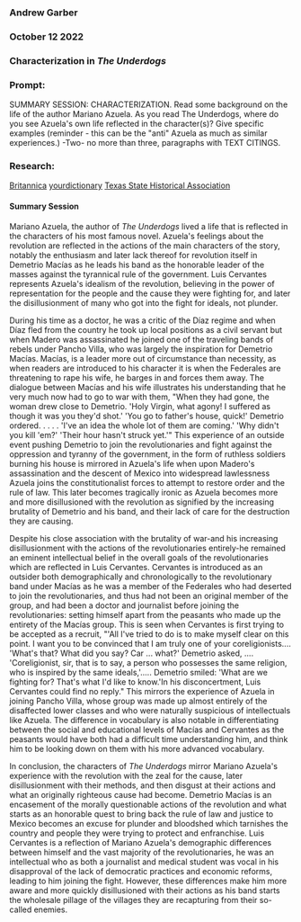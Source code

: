 ### Andrew Garber
### October 12 2022
### Characterization in *The Underdogs* 

### Prompt:
SUMMARY SESSION:  CHARACTERIZATION.  Read some background on the life of the author Mariano Azuela.  As you read The Underdogs, where do you see Azuela's own life reflected in the character(s)? Give specific examples (reminder - this can be the "anti" Azuela as much as similar experiences.)  -Two- no more than three, paragraphs with TEXT CITINGS.  

### Research:
[Britannica](https://www.britannica.com/biography/Mariano-Azuela)
[yourdictionary](https://biography.yourdictionary.com/mariano-azuela)
[Texas State Historical Association](https://www.tshaonline.org/handbook/entries/azuela-mariano)


#### Summary Session
Mariano Azuela, the author of *The Underdogs* lived a life that is reflected in the characters of his most famous novel. Azuela's feelings about the revolution are reflected in the actions of the main characters of the story, notably the enthusiasm and later lack thereof for revolution itself in Demetrio Macías as he leads his band as the honorable leader of the masses against the tyrannical rule of the government. Luis Cervantes represents Azuela's idealism of the revolution, believing in the power of representation for the people and the cause they were fighting for, and later the disillusionment of many who got into the fight for ideals, not plunder.

During his time as a doctor, he was a critic of the Díaz regime and when Díaz fled from the country he took up local positions as a civil servant but when Madero was assassinated he joined one of the traveling bands of rebels under Pancho Villa, who was largely the inspiration for Demetrio Macías. Macías, is a leader more out of circumstance than necessity, as when readers are introduced to his character it is when the Federales are threatening to rape his wife, he barges in and forces them away. The dialogue between Macías and his wife illustrates his understanding that he very much now had to go to war with them, "When they had gone, the woman drew close to Demetrio.  'Holy Virgin, what agony! I suffered as though it was you they'd shot.' 'You go to father's house, quick!' Demetrio ordered. . . . . 'I've an idea the whole lot of them are coming.' 'Why didn't you kill 'em?' 'Their hour hasn't struck yet.'" This experience of an outside event pushing Demetrio to join the revolutionaries and fight against the oppression and tyranny of the government, in the form of ruthless soldiers burning his house is mirrored in Azuela's life when upon Madero's assassination and the descent of Mexico into widespread lawlessness Azuela joins the constitutionalist forces to attempt to restore order and the rule of law. This later becomes tragically ironic as Azuela becomes more and more disillusioned with the revolution as signified by the increasing brutality of Demetrio and his band, and their lack of care for the destruction they are causing.

Despite his close association with the brutality of war-and his increasing disillusionment with the actions of the revolutionaries entirely-he remained an eminent intellectual belief in the overall goals of the revolutionaries which are reflected in Luis Cervantes. Cervantes is introduced as an outsider both demographically and chronologically to the revolutionary band under Macías as he was a member of the Federales who had deserted to join the revolutionaries, and thus had not been an original member of the group, and had been a doctor and journalist before joining the revolutionaries: setting himself apart from the peasants who made up the entirety of the Macías group. This is seen when Cervantes is first trying to be accepted as a recruit, "'All I've tried to do is to make myself clear on this point. I want you to be convinced that I am truly one of your coreligionists.... 'What's that? What did you say? Car ... what?' Demetrio asked, .... 'Coreligionist, sir, that is to say, a person who possesses the same religion, who is inspired by the same ideals,'..... Demetrio smiled: 'What are we fighting for? That's what I'd like to know.'In his disconcertment, Luis Cervantes could find no reply."  This mirrors the experience of Azuela in joining Pancho Villa, whose group was made up almost entirely of the disaffected lower classes and who were naturally suspicious of intellectuals like Azuela. The difference in vocabulary is also notable in differentiating between the social and educational levels of Macías and Cervantes as the peasants would have both had a difficult time understanding him, and think him to be looking down on them with his more advanced vocabulary.

In conclusion, the characters of *The Underdogs* mirror Mariano Azuela's experience with the revolution with the zeal for the cause, later disillusionment with their methods, and then disgust at their actions and what an originally righteous cause had become. Demetrio Macías is an encasement of the morally questionable actions of the revolution and what starts as an honorable quest to bring back the rule of law and justice to Mexico becomes an excuse for plunder and bloodshed which tarnishes the country and people they were trying to protect and enfranchise. Luis Cervantes is a reflection of Mariano Azuela's demographic differences between himself and the vast majority of the revolutionaries, he was an intellectual who as both a journalist and medical student was vocal in his disapproval of the lack of democratic practices and economic reforms, leading to him joining the fight. However, these differences make him more aware and more quickly disillusioned with their actions as his band starts the wholesale pillage of the villages they are recapturing from their so-called enemies.